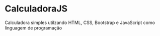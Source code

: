 # CalculadoraJS
Calculadora simples utilzando HTML, CSS, Bootstrap e JavaScript como linguagem de programação
